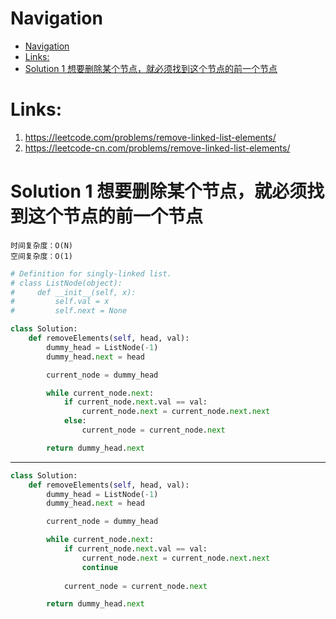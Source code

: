 # Navigation
- [Navigation](#navigation)
- [Links:](#links)
- [Solution 1 想要删除某个节点，就必须找到这个节点的前一个节点](#solution-1-%e6%83%b3%e8%a6%81%e5%88%a0%e9%99%a4%e6%9f%90%e4%b8%aa%e8%8a%82%e7%82%b9%e5%b0%b1%e5%bf%85%e9%a1%bb%e6%89%be%e5%88%b0%e8%bf%99%e4%b8%aa%e8%8a%82%e7%82%b9%e7%9a%84%e5%89%8d%e4%b8%80%e4%b8%aa%e8%8a%82%e7%82%b9)


# Links:
1. https://leetcode.com/problems/remove-linked-list-elements/
2. https://leetcode-cn.com/problems/remove-linked-list-elements/


# Solution 1 想要删除某个节点，就必须找到这个节点的前一个节点
```
时间复杂度：O(N)
空间复杂度：O(1)
```
```python
# Definition for singly-linked list.
# class ListNode(object):
#     def __init__(self, x):
#         self.val = x
#         self.next = None

class Solution:
    def removeElements(self, head, val):
        dummy_head = ListNode(-1)
        dummy_head.next = head

        current_node = dummy_head

        while current_node.next:
            if current_node.next.val == val:
                current_node.next = current_node.next.next
            else:
                current_node = current_node.next

        return dummy_head.next
```
---
```python
class Solution:
    def removeElements(self, head, val):
        dummy_head = ListNode(-1)
        dummy_head.next = head

        current_node = dummy_head

        while current_node.next:
            if current_node.next.val == val:
                current_node.next = current_node.next.next
                continue
            
            current_node = current_node.next

        return dummy_head.next
```